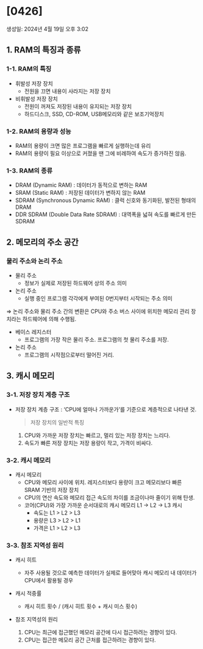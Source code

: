 # [0426]

생성일: 2024년 4월 19일 오후 3:02

## 1. RAM의 특징과 종류

### 1-1. RAM의 특징

- 휘발성 저장 장치
    - 전원을 끄면 내용이 사라지는 저장 장치
- 비휘발성 저장 장치
    - 전원이 꺼져도 저장된 내용이 유지되는 저장 장치
    - 하드디스크, SSD, CD-ROM, USB메모리와 같은 보조기억장치

### 1-2. RAM의 용량과 성능

- RAM의 용량이 크면 많은 프로그램을 빠르게 실행하는데 유리
- RAM의 용량이 필요 이상으로 커졌을 땐 그에 비례하여 속도가 증가하진 않음.

### 1-3. RAM의 종류

- DRAM (Dynamic RAM) : 데이터가 동적으로 변하는 RAM
- SRAM (Static RAM) : 저장된 데이터가 변하지 않는 RAM
- SDRAM (Synchronous Dynamic RAM) : 클럭 신호와 동기화된, 발전된 형태의 DRAM
- DDR SDRAM (Double Data Rate SDRAM) : 대역폭을 넓혀 속도를 빠르게 만든 SDRAM

## 2. 메모리의 주소 공간

### 물리 주소와 논리 주소

- 물리 주소
    - 정보가 실제로 저장된 하드웨어 상의 주소 의미
- 논리 주소
    - 실행 중인 프로그램 각각에게 부여된 0번지부터 시작되는 주소 의미

 ⇒  논리 주소와 물리 주소 간의 변환은 CPU와 주소 버스 사이에 위치한 메모리 관리 장치라는 하드웨어에 의해 수행됨.

- 베이스 레지스터
    - 프로그램의 가장 작은 물리 주소. 프로그램의 첫 물리 주소를 저장.
- 논리 주소
    - 프로그램의 시작점으로부터 떨어진 거리.

## 3. 캐시 메모리

### 3-1. 저장 장치 계층 구조

- 저장 장치 계층 구조 : ‘CPU에 얼마나 가까운가’를 기준으로 계층적으로 나타낸 것.
    
    > 저장 장치의 일반적 특징
    1. CPU와 가까운 저장 장치는 빠르고, 멀리 있는 저장 장치는 느리다.
    2. 속도가 빠른 저장 장치는 저장 용량이 작고, 가격이 비싸다.
    > 

### 3-2. 캐시 메모리

- 캐시 메모리
    - CPU와 메모리 사이에 위치. 레지스터보다 용량이 크고 메모리보다 빠른 SRAM 기반의 저장 장치
    - CPU의 연산 속도와 메모리 접근 속도의 차이를 조금이나마 줄이기 위해 탄생.
    - 코어(CPU)와 가장 가까운 순서대로의 캐시 메모리 L1 → L2 → L3 캐시
        - 속도는 L1 > L2 > L3
        - 용량은 L3 > L2 > L1
        - 가격은 L1 > L2 > L3

### 3-3. 참조 지역성 원리

- 캐시 히트
    - 자주 사용될 것으로 예측한 데이터가 실제로 들어맞아 캐시 메모리 내 데이터가 CPU에서 활용될 경우
- 캐시 적중률
    - 캐시 히트 횟수 / (캐시 히트 횟수 + 캐시 미스 횟수)

- 참조 지역성의 원리
    1. CPU는 최근에 접근했던 메모리 공간에 다시 접근하려는 경향이 있다.
    2. CPU는 접근한 메모리 공간 근처를 접근하려는 경향이 있다.